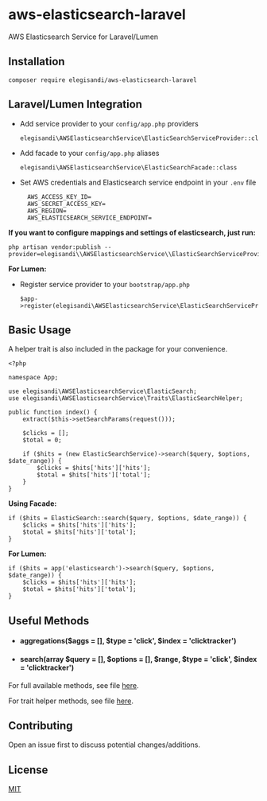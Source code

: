 # aws-elasticsearch-laravel
AWS Elasticsearch Service for Laravel/Lumen

## Installation

    composer require elegisandi/aws-elasticsearch-laravel

## Laravel/Lumen Integration

- Add service provider to your `config/app.php` providers

      elegisandi\AWSElasticsearchService\ElasticSearchServiceProvider::class

- Add facade to your `config/app.php` aliases

      elegisandi\AWSElasticsearchService\ElasticSearchFacade::class
      
- Set AWS credentials and Elasticsearch service endpoint in your `.env` file

        AWS_ACCESS_KEY_ID=
        AWS_SECRET_ACCESS_KEY=
        AWS_REGION=
        AWS_ELASTICSEARCH_SERVICE_ENDPOINT=
        
**If you want to configure mappings and settings of elasticsearch, just run:**

    php artisan vendor:publish --provider=elegisandi\\AWSElasticsearchService\\ElasticSearchServiceProvider

**For Lumen:**

- Register service provider to your `bootstrap/app.php`

      $app->register(elegisandi\AWSElasticsearchService\ElasticSearchServiceProvider::class);      

## Basic Usage

A helper trait is also included in the package for your convenience.

    <?php
    
    namespace App;
    
    use elegisandi\AWSElasticsearchService\ElasticSearch;
    use elegisandi\AWSElasticsearchService\Traits\ElasticSearchHelper;
    
    public function index() {
        extract($this->setSearchParams(request()));

        $clicks = [];
        $total = 0;

        if ($hits = (new ElasticSearchService)->search($query, $options, $date_range)) {
            $clicks = $hits['hits']['hits'];
            $total = $hits['hits']['total'];
        }
    }
    
**Using Facade:**

    if ($hits = ElasticSearch::search($query, $options, $date_range)) {
        $clicks = $hits['hits']['hits'];
        $total = $hits['hits']['total'];
    }
    
**For Lumen:**
    
    if ($hits = app('elasticsearch')->search($query, $options, $date_range)) {
        $clicks = $hits['hits']['hits'];
        $total = $hits['hits']['total'];
    }

## Useful Methods

- #### aggregations($aggs = [], $type = 'click', $index = 'clicktracker')
- #### search(array $query = [], $options = [], $range, $type = 'click', $index = 'clicktracker')

For full available methods, see file [here](https://github.com/elegisandi/aws-elastic-search-laravel/blob/master/src/ElasticSearch.php).

For trait helper methods, see file [here](https://github.com/elegisandi/aws-elastic-search-laravel/blob/master/src/Traits/ElasticSearchHelper.php).

## Contributing

Open an issue first to discuss potential changes/additions.

## License

[MIT](https://github.com/elegisandi/aws-elastic-search-laravel/blob/master/LICENSE)
